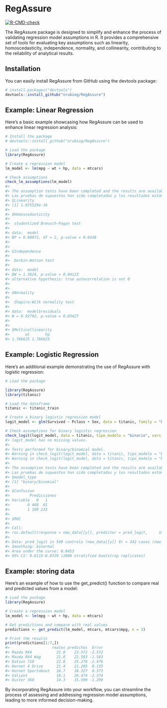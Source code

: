 
<!-- README.md is generated from README.Rmd. Please edit that file -->

# RegAssure

<!-- badges: start -->

[![R-CMD-check](https://github.com/nrubiog/RegAssure/actions/workflows/R-CMD-check.yaml/badge.svg)](https://github.com/nrubiog/RegAssure/actions/workflows/R-CMD-check.yaml)
<!-- badges: end -->

The RegAssure package is designed to simplify and enhance the process of
validating regression model assumptions in R. It provides a
comprehensive set of tools for evaluating key assumptions such as
linearity, homoscedasticity, independence, normality, and collinearity,
contributing to the reliability of analytical results.

## Installation

You can easily install RegAssure from GitHub using the devtools package:

``` r
# install.packages("devtools")
devtools::install_github("nrubiog/RegAssure")
```

## Example: Linear Regression

Here’s a basic example showcasing how RegAssure can be used to enhance
linear regression analysis:

``` r
# Install the package
# devtools::install_github("nrubiog/RegAssure")

# Load the package
library(RegAssure)

# Create a regression model
lm_model <- lm(mpg ~ wt + hp, data = mtcars)

# Check assumptions
check_lm_assumptions(lm_model)
#> 
#> The assumption tests have been completed and the results are available in a list. Enjoy it :)
#> Las pruebas de supuestos han sido completadas y los resultados están disponibles en una lista. Disfrútalo :)
#> $Linearity
#> [1] 1.075529e-16
#> 
#> $Homoscedasticity
#> 
#>  studentized Breusch-Pagan test
#> 
#> data:  model
#> BP = 0.88072, df = 2, p-value = 0.6438
#> 
#> 
#> $Independence
#> 
#>  Durbin-Watson test
#> 
#> data:  model
#> DW = 1.3624, p-value = 0.04123
#> alternative hypothesis: true autocorrelation is not 0
#> 
#> 
#> $Normality
#> 
#>  Shapiro-Wilk normality test
#> 
#> data:  model$residuals
#> W = 0.92792, p-value = 0.03427
#> 
#> 
#> $Multicollinearity
#>       wt       hp 
#> 1.766625 1.766625
```

## Example: Logistic Regression

Here’s an additional example demonstrating the use of RegAssure with
logistic regression:

``` r
# Load the package

library(RegAssure)
library(titanic)

# Load the dataframe
titanic <- titanic_train

# Create a binary logistic regression model
logit_model <- glm(Survived ~ Pclass + Sex, data = titanic, family = "binomial")

# Check assumptions for binary logistic regression
check_logit(logit_model, data = titanic, tipo_modelo = "binario", vars_numericas = "Pclass", y = "Survived")
#> logit_model has no missing values.
#> 
#> Tests performed for binary/binomial model.
#> Warning in check_logit(logit_model, data = titanic, tipo_modelo = "binario", : Box-Tidwell Test cannot be done.
#> Warning in check_logit(logit_model, data = titanic, tipo_modelo = "binario", : Variance Inflation Factor Test cannot be done.
#> 
#> The assumption tests have been completed and the results are available in a list. Enjoy it :)
#> Las pruebas de supuestos han sido completadas y los resultados están disponibles en una lista. Disfrútalo :)
#> $model_type
#> [1] "binary/binomial"
#> 
#> $Confusion
#>         Predicciones
#> Variable   0   1
#>        0 468  81
#>        1 109 233
#> 
#> $ROC
#> 
#> Call:
#> roc.default(response = new_data[[y]], predictor = pred_logit,     smooth = TRUE, auc = TRUE, ci = TRUE, ret = TRUE)
#> 
#> Data: pred_logit in 549 controls (new_data[[y]] 0) < 342 cases (new_data[[y]] 1).
#> Smoothing: binormal 
#> Area under the curve: 0.8453
#> 95% CI: 0.8115-0.8729 (2000 stratified bootstrap replicates)
```

## Example: storing data

Here’s an example of how to use the get_predict() function to compare
real and predicted values from a model:

``` r
# Load the package
library(RegAssure)

# Create a regression model
lm_model <- lm(mpg ~ wt + hp, data = mtcars)

# Get predictions and compare with real values
predictions <- get_predict(lm_model, mtcars, mtcars$mpg, n = 3)

# Print the results
print(predictions[1:7,])
#>                   reales predichos  Error
#> Mazda RX4           21.0    23.572 -2.572
#> Mazda RX4 Wag       21.0    22.583 -1.583
#> Datsun 710          22.8    25.276 -2.476
#> Hornet 4 Drive      21.4    21.265  0.135
#> Hornet Sportabout   18.7    18.327  0.373
#> Valiant             18.1    20.474 -2.374
#> Duster 360          14.3    15.599 -1.299
```

By incorporating RegAssure into your workflow, you can streamline the
process of assessing and addressing regression model assumptions,
leading to more informed decision-making.
